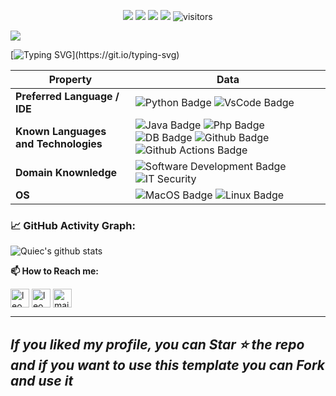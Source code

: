 <p align="center">
    <a href="https://github.com/leomiglio02/leomiglio02"><img src="https://img.shields.io/badge/status-updating-brightgreen.svg"></a>
    <a href="https://github.com/python/cpython"><img src="https://img.shields.io/badge/Python-3.10-FFD93F.svg"></a>
    <!-- <a href="https://github.com/leomiglio02/leomiglio02/graphs/contributors"><img src="https://img.shields.io/github/contributors/leomiglio02/leomiglio02?color=blue"></a> -->
    <a href="https://github.com/leomiglio02/leomiglio02/stargazers"><img src="https://img.shields.io/github/stars/leomiglio02/leomiglio02.svg?logo=github"></a>
    <a href="https://github.com/leomiglio02/leomiglio02/network/members"><img src="https://img.shields.io/github/forks/leomiglio02/leomiglio02.svg?color=blue&logo=github"></a>
    <img src="https://visitor-badge.laobi.icu/badge?page_id=leomiglio02.leomiglio02" alt="visitors"/>   
</p>

![](./src/header_.png)
    
[![Typing SVG](https://readme-typing-svg.herokuapp.com?&center=true&vCenter=true&width=600&lines=+Welcome+to+my+Profile!;+I+am+Leonardo+Migliorelli;+Unicam+IT+student;Always+keep+learning+;)](https://git.io/typing-svg)

Property | Data
--- | --- 
**Preferred Language / IDE**  |![Python Badge](https://img.shields.io/badge/-Python-FFD900?style=flat&logo=Python&logoColor=white) ![VsCode Badge](https://img.shields.io/badge/-vscode-2088FF?style=flat&logo=VisualStudioCode&logoColor=white)
**Known Languages and Technologies**  | ![Java Badge](https://img.shields.io/badge/-Java-2088FF?style=flat&logo=Java&logoColor=white) ![Php Badge](https://img.shields.io/badge/-PHP-2088FF?style=flat&logo=PHP&logoColor=white) ![DB Badge](https://img.shields.io/badge/MySql-0000ff.svg?logo=MySql&logoColor=white) ![Github Badge](https://img.shields.io/badge/-Github%20-2088FF?style=flat&logo=Github&logoColor=white) ![Github Actions Badge](https://img.shields.io/badge/-Git%20-2088FF?style=flat&logo=Git&logoColor=white)
**Domain Knownledge**  | ![Software Development Badge](https://img.shields.io/badge/-Software%20Development-FF6600?style=flat&logoColor=white) ![IT Security](https://img.shields.io/badge/-IT%20Security-FF6600?style=flat&logoColor=white)
**OS**  | ![MacOS Badge](https://img.shields.io/badge/MacOS-000000.svg?logo=apple) ![Linux Badge](https://img.shields.io/badge/Linux-000000?style=flat&logo=Linux&logoColor=white)

<!--   GitHub stats graph -->
### 📈 GitHub Activity Graph:
![Quiec's github stats](https://github-readme-stats.vercel.app/api/top-langs/?username=leomiglio02&theme=radical&layout=compact)

<!-- . | .
--- | --- ![leomiglio02's github stats](https://github-readme-stats.vercel.app/api?username=leomiglio02&show_icons=true&theme=radical&include_all_commits=true) | 
![Asmit's GitHub activity graph](https://activity-graph.herokuapp.com/graph?username=leomiglio02&hide_border=true&theme=redical) 

 <img src="https://github-readme-streak-stats.herokuapp.com/?user=leomiglio02"></img> -->


**📫 How to Reach me:**
<p align="left">
<a href="https://twitter.com/leomiglio02" target="blank"><img align="center" src="https://raw.githubusercontent.com/leomiglio02/leomiglio02/master/assets/twitter.svg" alt="leomiglio02" height="30" width="30" /></a>
<a href="https://www.linkedin.com/in/leomiglio02" target="blank"><img align="center" src="https://raw.githubusercontent.com/leomiglio02/leomiglio02/master/assets/linkedin.svg" alt="leomiglio02" height="30" width="30" /></a>
<a href="mailto:leo.miglio@outlook.com" target="blank"><img align="center" src="https://raw.githubusercontent.com/leomiglio02/leomiglio02/master/assets/newmail.svg" alt="mail" height="30" width="30" /></a>
<!-- <a href="http://miglio.tech" alt="Main Site"> <img src="https://raw.githubusercontent.com/leomiglio02/leomiglio02/master/assets/www.svg" /> </a> -->
</p>



---
  *If you liked my profile, you can Star ⭐ the repo and if you want to use this template you can Fork and use it*
---

<!-- If you want to contribute to any of my repositories, feel free to submit PRs, issues and email me. Pick a slot if you'd like to meet me and chat about proposals and ideas - but make sure to describe the agenda -->
  
